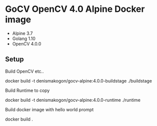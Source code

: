 # GoCV OpenCV 4.0 Alpine Docker image

 - Alpine 3.7
 - Golang 1.10
 - OpenCV 4.0.0

## Setup

Build OpenCV etc..

docker build -t denismakogon/gocv-alpine:4.0.0-buildstage ./buildstage

Build Runtime to copy

docker build -t denismakogon/gocv-alpine:4.0.0-runtime ./runtime

Build docker image with hello world prompt

docker build .
